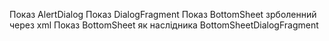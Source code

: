 Показ AlertDialog
Показ DialogFragment
Показ BottomSheet зрболенний через xml
Показ BottomSheet як наслідника BottomSheetDialogFragment
